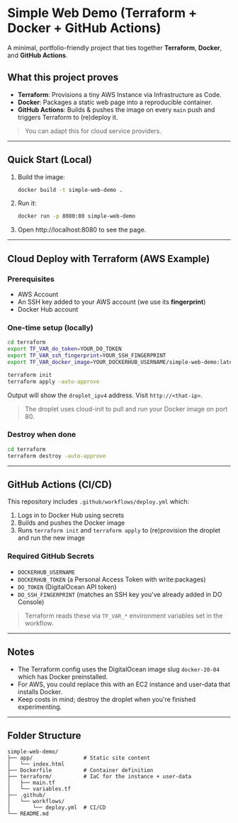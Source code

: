 # Simple Web Demo (Terraform + Docker + GitHub Actions)

A minimal, portfolio-friendly project that ties together **Terraform**, **Docker**, and **GitHub Actions**.

## What this project proves
- **Terraform**: Provisions a tiny AWS Instance via Infrastructure as Code.
- **Docker**: Packages a static web page into a reproducible container.
- **GitHub Actions**: Builds & pushes the image on every `main` push and triggers Terraform to (re)deploy it.

> You can adapt this for cloud service providers.

---

## Quick Start (Local)

1. Build the image:
   ```bash
   docker build -t simple-web-demo .
   ```

2. Run it:
   ```bash
   docker run -p 8080:80 simple-web-demo
   ```

3. Open http://localhost:8080 to see the page.

---

## Cloud Deploy with Terraform (AWS Example)

### Prerequisites
- AWS Account
- An SSH key added to your AWS account (we use its **fingerprint**)
- Docker Hub account

### One-time setup (locally)
```bash
cd terraform
export TF_VAR_do_token=YOUR_DO_TOKEN
export TF_VAR_ssh_fingerprint=YOUR_SSH_FINGERPRINT
export TF_VAR_docker_image=YOUR_DOCKERHUB_USERNAME/simple-web-demo:latest

terraform init
terraform apply -auto-approve
```

Output will show the `droplet_ipv4` address. Visit `http://<that-ip>`.

> The droplet uses cloud-init to pull and run your Docker image on port 80.

### Destroy when done
```bash
cd terraform
terraform destroy -auto-approve
```

---

## GitHub Actions (CI/CD)

This repository includes `.github/workflows/deploy.yml` which:

1. Logs in to Docker Hub using secrets
2. Builds and pushes the Docker image
3. Runs `terraform init` and `terraform apply` to (re)provision the droplet and run the new image

### Required GitHub Secrets
- `DOCKERHUB_USERNAME`
- `DOCKERHUB_TOKEN` (a Personal Access Token with write:packages)
- `DO_TOKEN` (DigitalOcean API token)
- `DO_SSH_FINGERPRINT` (matches an SSH key you've already added in DO Console)

> Terraform reads these via `TF_VAR_*` environment variables set in the workflow.

---

## Notes
- The Terraform config uses the DigitalOcean image slug `docker-20-04` which has Docker preinstalled.
- For AWS, you could replace this with an EC2 instance and user-data that installs Docker.
- Keep costs in mind; destroy the droplet when you're finished experimenting.

---

## Folder Structure
```
simple-web-demo/
├── app/                # Static site content
│   └── index.html
├── Dockerfile          # Container definition
├── terraform/          # IaC for the instance + user-data
│   ├── main.tf
│   └── variables.tf
├── .github/
│   └── workflows/
│       └── deploy.yml  # CI/CD
└── README.md
```
